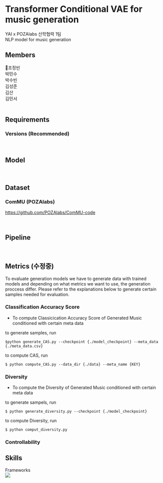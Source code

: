 # Transformer Conditional VAE for music generation
YAI x POZAlabs 산학협력 1팀 <br>
NLP model for music generation <br>

## Members
👑조정빈<br>
박민수<br>
박수빈<br>
김성준<br>
김산<br>
김민서<br>
</br>

## Requirements
### Versions (Recommended)

<br>

## Model

<br>

## Dataset

### ComMU (POZAlabs)
https://github.com/POZAlabs/ComMU-code

<br>

## Pipeline

<br>

## Metrics (수정중)
To evaluate generation models we have to generate data with trained models and depending on what metrics we want to use, the generation proccess differ. 
Please refer to the explanations below to generate certain samples needed for evaluation.


### Classification Accuracy Score
- To compute Classicication Accuracy Score of Generated Music conditioned with certain meta data 

to generate samples, run
```
$python generate_CAS.py --checkpoint {./model_checkpoint} --meta_data {./meta_data.csv}
```
to compute CAS, run
```
$ python compute_CAS.py --data_dir {./data} --meta_name {KEY}
```

### Diversity
- To compute the Diversity of Generated Music conditioned with certain meta data

to generate sampels, run
```
$ python generate_diversity.py --checkpoint {./model_checkpoint}
```
to compute Diversity, run
```
$ python comput_diversity.py 
```

### Controllability


## Skills
Frameworks <br><img src="https://img.shields.io/badge/PyTorch-EE4C2C?style=flat-square&logo=pytorch&logoColor=white"/> 
